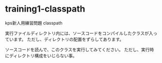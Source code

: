 # training1-classpath
kps新人用練習問題 classpath

実行ファイルディレクトリ内には、ソースコードをコンパイルしたクラスが入っています。
ただし、ディレクトリの配置をずらしてあります。

ソースコードを読んで、このクラスを実行してみてください。
ただし、実行時にディレクトリ構成をいじらない事。
